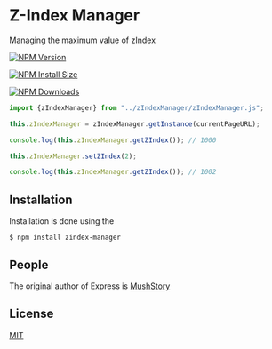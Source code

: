 # Z-Index Manager

Managing the maximum value of zIndex



 [![NPM Version][npm-version-image]][npm-url]

 [![NPM Install Size][npm-install-size-image]][npm-install-size-url]

 [![NPM Downloads][npm-downloads-image]][npm-downloads-url]

```javascript
import {zIndexManager} from "../zIndexManager/zIndexManager.js";

this.zIndexManager = zIndexManager.getInstance(currentPageURL);

console.log(this.zIndexManager.getZIndex()); // 1000

this.zIndexManager.setZIndex(2);

console.log(this.zIndexManager.getZIndex()); // 1002

```



## Installation

Installation is done using the

```shell
$ npm install zindex-manager
```



## People

The original author of Express is [MushStory](https://github.com/MushStory)



## License

 [MIT](LICENSE)



[npm-downloads-image]: https://badgen.net/npm/dm/zindex-manage
[npm-downloads-url]: https://npmcharts.com/compare/zindex-manager?minimal=true
[npm-install-size-image]: https://badgen.net/packagephobia/install/zindex-manager
[npm-install-size-url]: https://packagephobia.com/result?p=zindex-manager
[npm-url]: https://npmjs.org/package/zindex-manager
[npm-version-image]: https://badgen.net/npm/v/zindex-manager
